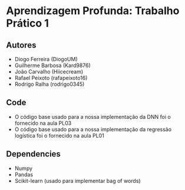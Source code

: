 # Aprendizagem Profunda: Trabalho Prático 1

## Autores

- Diogo Ferreira (DiogoUM)
- Guilherme Barbosa (Kard9876)
- João Carvalho (Hiicecream)
- Rafael Peixoto (rafapeixoto16)
- Rodrigo Ralha (rodrigo0345)

## Code

- O código base usado para a nossa implementação da DNN foi o fornecido na aula PL03
- O código base usado para a nossa implementação da regressão logística foi o fornecido na aula PL01


## Dependencies

- Numpy
- Pandas
- Scikit-learn (usado para implementar bag of words)
